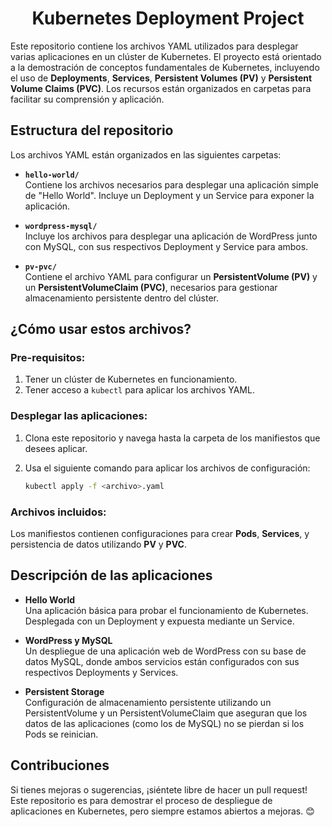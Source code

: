 
<h1 align="center">Kubernetes Deployment Project</h1>

Este repositorio contiene los archivos YAML utilizados para desplegar varias aplicaciones en un clúster de Kubernetes. El proyecto está orientado a la demostración de conceptos fundamentales de Kubernetes, incluyendo el uso de **Deployments**, **Services**, **Persistent Volumes (PV)** y **Persistent Volume Claims (PVC)**. Los recursos están organizados en carpetas para facilitar su comprensión y aplicación.

## Estructura del repositorio

Los archivos YAML están organizados en las siguientes carpetas:

- **`hello-world/`**  
  Contiene los archivos necesarios para desplegar una aplicación simple de "Hello World". Incluye un Deployment y un Service para exponer la aplicación.

- **`wordpress-mysql/`**  
  Incluye los archivos para desplegar una aplicación de WordPress junto con MySQL, con sus respectivos Deployment y Service para ambos.

- **`pv-pvc/`**  
  Contiene el archivo YAML para configurar un **PersistentVolume (PV)** y un **PersistentVolumeClaim (PVC)**, necesarios para gestionar almacenamiento persistente dentro del clúster.

## ¿Cómo usar estos archivos?

### Pre-requisitos:
1. Tener un clúster de Kubernetes en funcionamiento.
2. Tener acceso a `kubectl` para aplicar los archivos YAML.

### Desplegar las aplicaciones:
1. Clona este repositorio y navega hasta la carpeta de los manifiestos que desees aplicar.
2. Usa el siguiente comando para aplicar los archivos de configuración:

   ```bash
   kubectl apply -f <archivo>.yaml
   ```

### Archivos incluidos:
Los manifiestos contienen configuraciones para crear **Pods**, **Services**, y persistencia de datos utilizando **PV** y **PVC**.

## Descripción de las aplicaciones

- **Hello World**  
  Una aplicación básica para probar el funcionamiento de Kubernetes. Desplegada con un Deployment y expuesta mediante un Service.

- **WordPress y MySQL**  
  Un despliegue de una aplicación web de WordPress con su base de datos MySQL, donde ambos servicios están configurados con sus respectivos Deployments y Services.

- **Persistent Storage**  
  Configuración de almacenamiento persistente utilizando un PersistentVolume y un PersistentVolumeClaim que aseguran que los datos de las aplicaciones (como los de MySQL) no se pierdan si los Pods se reinician.

## Contribuciones

Si tienes mejoras o sugerencias, ¡siéntete libre de hacer un pull request! Este repositorio es para demostrar el proceso de despliegue de aplicaciones en Kubernetes, pero siempre estamos abiertos a mejoras. 😊
